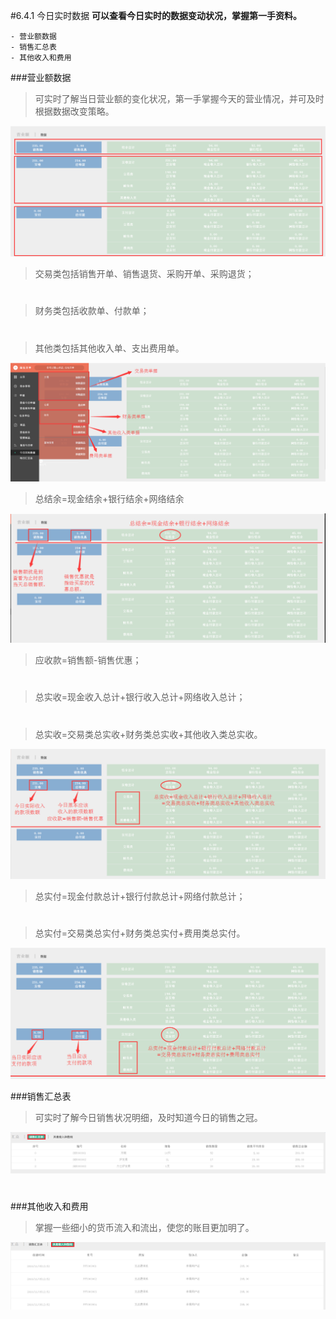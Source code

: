 #6.4.1 今日实时数据
**可以查看今日实时的数据变动状况，掌握第一手资料。**

	- 营业额数据
	- 销售汇总表
	- 其他收入和费用

###营业额数据
> 可实时了解当日营业额的变化状况，第一手掌握今天的营业情况，并可及时根据数据改变策略。

![todaydata](./images/todaydata.png) 
> 交易类包括销售开单、销售退货、采购开单、采购退货；
# 

> 财务类包括收款单、付款单；
# 

> 其他类包括其他收入单、支出费用单。

![todaydata0](./images/todaydata0.png)
> 总结余=现金结余+银行结余+网络结余

![todaydata1](./images/todaydata1.png)
> 应收款=销售额-销售优惠；
# 

> 总实收=现金收入总计+银行收入总计+网络收入总计；
#  

> 总实收=交易类总实收+财务类总实收+其他收入类总实收。

![todaydata2](./images/todaydata2.png)
>总实付=现金付款总计+银行付款总计+网络付款总计；
# 

>总实付=交易类总实付+财务类总实付+费用类总实付。

![todaydata3](./images/todaydata3.png)





###销售汇总表
> 可实时了解今日销售状况明细，及时知道今日的销售之冠。

![todaysaledata](./images/todaysaledata.png)
# 

###其他收入和费用
> 掌握一些细小的货币流入和流出，使您的账目更加明了。


![todayother](./images/todayother.png)
